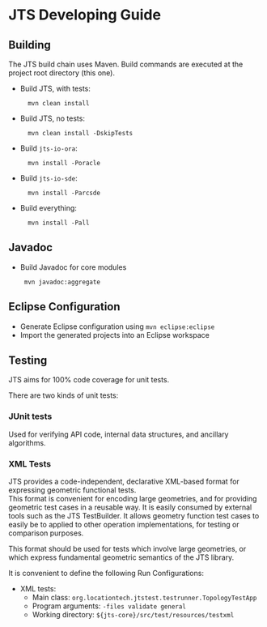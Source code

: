 # JTS Developing Guide

## Building

The JTS build chain uses Maven.  Build commands are executed at the project root directory (this one).

* Build JTS, with tests:

        mvn clean install
    
* Build JTS, no tests:

        mvn clean install -DskipTests

* Build `jts-io-ora`:

        mvn install -Poracle
        
* Build `jts-io-sde`:

        mvn install -Parcsde
        
* Build everything:

        mvn install -Pall

## Javadoc

* Build Javadoc for core modules

       mvn javadoc:aggregate

## Eclipse Configuration

* Generate Eclipse configuration using `mvn eclipse:eclipse`
* Import the generated projects into an Eclipse workspace

## Testing

JTS aims for 100% code coverage for unit tests. 

There are two kinds of unit tests:

### JUnit tests

Used for verifying API code, internal data structures, and ancillary algorithms.

### XML Tests

JTS provides a code-independent, declarative XML-based format for expressing geometric functional tests.  
This format is convenient for encoding large geometries, and for providing geometric test cases 
in a reusable way.  It is easily consumed by external tools such as the JTS TestBuilder.
It allows geometry function test cases to easily be to applied to other operation implementations,
for testing or comparison purposes.

This format should be used for tests which involve large geometries, or which 
express fundamental geometric semantics of the JTS library.

It is convenient to define the following Run Configurations:

* XML tests:
  * Main class: `org.locationtech.jtstest.testrunner.TopologyTestApp`
  * Program arguments: `-files validate general`
  * Working directory: `${jts-core}/src/test/resources/testxml`

